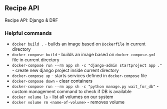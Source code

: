 ## Recipe API

Recipe API: Django & DRF


### Helpful commands
- `docker build .` - builds an image based on `Dockerfile` in current directory
- `docker-compose build` - builds an image based on `docker-compose.yml` file in current directory
- `docker-compose run --rm app sh -c "django-admin startproject app ."` - create new django project inside current directory
- `docker-compose up` - starts services defined in `docker-compose` file
- `docker-compose down` - clear containers
- `docker-compose run --rm app sh -c "python manage.py wait_for_db"` - custom management command to check if DB is available
- `docker volume ls` - list all volumes on our system
- `docker volume rm <name-of-volume>` - removes volume